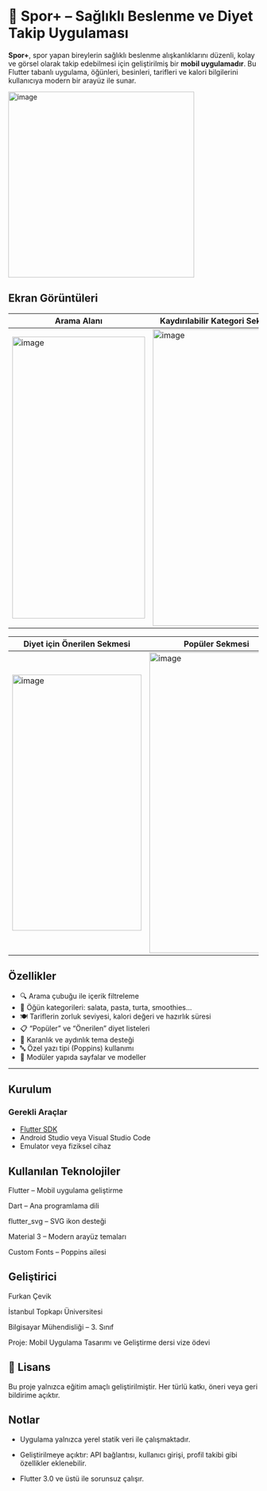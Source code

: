# 🥗 Spor+ – Sağlıklı Beslenme ve Diyet Takip Uygulaması

**Spor+**, spor yapan bireylerin sağlıklı beslenme alışkanlıklarını düzenli, kolay ve görsel olarak takip edebilmesi için geliştirilmiş bir **mobil uygulamadır**. Bu Flutter tabanlı uygulama, öğünleri, besinleri, tarifleri ve kalori bilgilerini kullanıcıya modern bir arayüz ile sunar.


<img width="374" height="374" alt="image" src="https://github.com/user-attachments/assets/d4c6534b-3d7a-4650-878d-05f147d68ae6" />


## Ekran Görüntüleri

| Arama Alanı | Kaydırılabilir Kategori Sekmesi |
|------------------|------------------|
| <img width="267" height="567" alt="image" src="https://github.com/user-attachments/assets/91841517-e888-4703-95ca-928cfa2f4e27" /> | <img width="269" height="597" alt="image" src="https://github.com/user-attachments/assets/30a52864-57be-4fff-9aad-4cffccad4a80" /> |


| Diyet için Önerilen Sekmesi | Popüler Sekmesi |
|------------------|------------------|
|<img width="260" height="515" alt="image" src="https://github.com/user-attachments/assets/52befde9-275a-4712-a4ba-f5dfa218f6e3" /> | <img width="270" height="605" alt="image" src="https://github.com/user-attachments/assets/32187bb8-9884-4e89-8064-040cea2172e5" /> |



##  Özellikler

- 🔍 Arama çubuğu ile içerik filtreleme
- 🧁 Öğün kategorileri: salata, pasta, turta, smoothies...
- 🍽️ Tariflerin zorluk seviyesi, kalori değeri ve hazırlık süresi
- 📋 “Popüler” ve “Önerilen” diyet listeleri
- 🎨 Karanlık ve aydınlık tema desteği
- 🔤 Özel yazı tipi (Poppins) kullanımı
- 🧩 Modüler yapıda sayfalar ve modeller

---

##  Kurulum

### Gerekli Araçlar

- [Flutter SDK](https://docs.flutter.dev/get-started/install)
- Android Studio veya Visual Studio Code
- Emulator veya fiziksel cihaz

## Kullanılan Teknolojiler
Flutter – Mobil uygulama geliştirme

Dart – Ana programlama dili

flutter_svg – SVG ikon desteği

Material 3 – Modern arayüz temaları

Custom Fonts – Poppins ailesi

## Geliştirici

Furkan Çevik

İstanbul Topkapı Üniversitesi

Bilgisayar Mühendisliği – 3. Sınıf

Proje: Mobil Uygulama Tasarımı ve Geliştirme dersi vize ödevi


## 📄 Lisans
Bu proje yalnızca eğitim amaçlı geliştirilmiştir. Her türlü katkı, öneri veya geri bildirime açıktır.

## Notlar
- Uygulama yalnızca yerel statik veri ile çalışmaktadır. 

- Geliştirilmeye açıktır: API bağlantısı, kullanıcı girişi, profil takibi gibi özellikler eklenebilir.

- Flutter 3.0 ve üstü ile sorunsuz çalışır.
